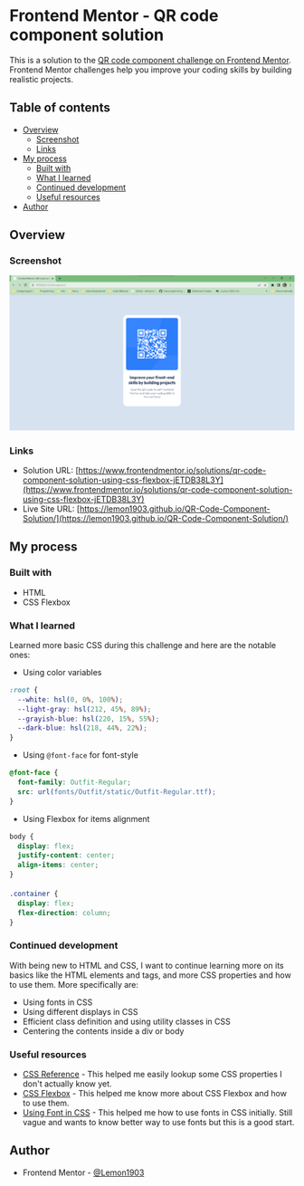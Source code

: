 # Frontend Mentor - QR code component solution

This is a solution to the [QR code component challenge on Frontend Mentor](https://www.frontendmentor.io/challenges/qr-code-component-iux_sIO_H). Frontend Mentor challenges help you improve your coding skills by building realistic projects.

## Table of contents

- [Overview](#overview)
  - [Screenshot](#screenshot)
  - [Links](#links)
- [My process](#my-process)
  - [Built with](#built-with)
  - [What I learned](#what-i-learned)
  - [Continued development](#continued-development)
  - [Useful resources](#useful-resources)
- [Author](#author)

## Overview

### Screenshot

![Solution for the QR code component coding challenge](./images/screenshot.png)

### Links

- Solution URL: [https://www.frontendmentor.io/solutions/qr-code-component-solution-using-css-flexbox-jETDB38L3Y](https://www.frontendmentor.io/solutions/qr-code-component-solution-using-css-flexbox-jETDB38L3Y)
- Live Site URL: [https://lemon1903.github.io/QR-Code-Component-Solution/](https://lemon1903.github.io/QR-Code-Component-Solution/)

## My process

### Built with

- HTML
- CSS Flexbox

### What I learned

Learned more basic CSS during this challenge and here are the notable ones:

- Using color variables

```css
:root {
  --white: hsl(0, 0%, 100%);
  --light-gray: hsl(212, 45%, 89%);
  --grayish-blue: hsl(220, 15%, 55%);
  --dark-blue: hsl(218, 44%, 22%);
}
```

- Using `@font-face` for font-style

```css
@font-face {
  font-family: Outfit-Regular;
  src: url(fonts/Outfit/static/Outfit-Regular.ttf);
}
```

- Using Flexbox for items alignment

```css
body {
  display: flex;
  justify-content: center;
  align-items: center;
}

.container {
  display: flex;
  flex-direction: column;
}
```

### Continued development

With being new to HTML and CSS, I want to continue learning more on its basics like the HTML elements and tags, and more CSS properties and how to use them. More specifically are:

- Using fonts in CSS
- Using different displays in CSS
- Efficient class definition and using utility classes in CSS
- Centering the contents inside a div or body

### Useful resources

- [CSS Reference](https://www.w3schools.com/cssref/index.php) - This helped me easily lookup some CSS properties I don't actually know yet.
- [CSS Flexbox](https://dhis2-app-course.ifi.uio.no/learn/essential-front-end/css/flex/) - This helped me know more about CSS Flexbox and how to use them.
- [Using Font in CSS](https://www.geeksforgeeks.org/how-to-include-a-font-ttf-using-css/) - This helped me how to use fonts in CSS initially. Still vague and wants to know better way to use fonts but this is a good start.

## Author

- Frontend Mentor - [@Lemon1903](https://www.frontendmentor.io/profile/Lemon1903)
